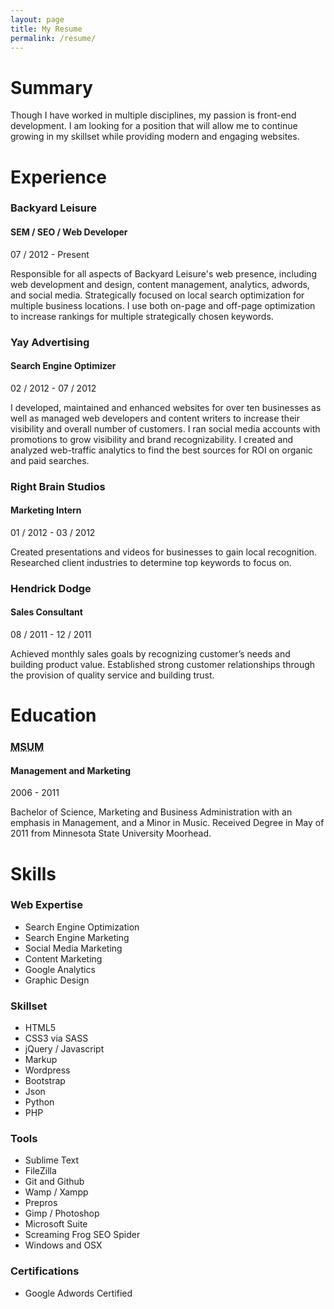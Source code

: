 ```yaml
---
layout: page
title: My Resume
permalink: /resume/
---
```

<div class="resume">
<h1>Summary</h1>
<p>Though I have worked in multiple disciplines, my passion is front-end development. I am looking for a position that will allow me to continue growing in my skillset while providing modern and engaging websites.</p>
<h1>Experience</h1>
<section>
	<aside>
		<h3>Backyard Leisure</h3>
		<h4 class="position">SEM / SEO / Web Developer</h4>
		<div class="date">07 / 2012 - Present</div>
	</aside>
		<article>
			<p>Responsible for all aspects of Backyard Leisure's web presence, including web development and design, content management, analytics, adwords, and social media. Strategically focused on local search optimization for multiple business locations. I use both on-page and off-page optimization to increase rankings for multiple strategically chosen keywords.</p>
		</article>
	<aside>
		<h3>Yay Advertising</h3>
		<h4 class="position">Search Engine Optimizer</h4>
		<div class="date">02 / 2012 - 07 / 2012</div>
	</aside>
		<article>
			<p>I developed, maintained and enhanced websites for over ten businesses as well as managed web developers and content writers to increase their visibility and overall number of customers. I ran social media accounts with promotions to grow visibility and brand recognizability. I created and analyzed web-traffic analytics to find the best sources for ROI on organic and paid searches.</p>
		</article>
	<aside>
		<h3>Right Brain Studios</h3>
		<h4 class="position">Marketing Intern</h4>
		<div class="date">01 / 2012 - 03 / 2012</div>
	</aside>
		<article>
			<p>Created presentations and videos for businesses to gain local recognition. Researched client industries to determine top keywords to focus on.</p>
		</article>
	<aside>
		<h3>Hendrick Dodge</h3>
		<h4 class="position">Sales Consultant</h4>
		<div class="date">08 / 2011 - 12 / 2011</div>
	</aside>
		<article>
			<p>Achieved monthly sales goals by recognizing customer’s needs and building product value. Established strong customer relationships through the provision of quality service and building trust.</p>
		</article>
</section>

<h1>Education</h1>
<section>
	<aside>
		<h3><abbr title="Minnesota State University Moorhead">MSUM</abbr></h3>
		<h4 class="position">Management and Marketing</h4>
		<div class="date">2006 - 2011</div>
	</aside>
		<article>
			<p>Bachelor of Science, Marketing and Business Administration with an emphasis in Management, and a Minor in Music. Received Degree in May of 2011 from Minnesota State University Moorhead.</p>
		</article>
</section>

<h1>Skills</h1>
<section>
	<aside>
		<h3>Web Expertise</h3>
	</aside>
		<article>
			<ul>
				<li>Search Engine Optimization</li>
				<li>Search Engine Marketing</li>
				<li>Social Media Marketing</li>
				<li>Content Marketing</li>
				<li>Google Analytics</li>
				<li>Graphic Design</li>
			</ul>
		</article>
	<aside>
		<h3>Skillset</h3>
	</aside>
		<article>
			<ul>
				<li>HTML5</li>
				<li>CSS3 via SASS</li>
				<li>jQuery / Javascript</li>
				<li>Markup</li>
				<li>Wordpress</li>
				<li>Bootstrap</li>
				<li>Json</li>
				<li>Python</li>
				<li>PHP</li>
			</ul>
		</article>
	<aside>
		<h3>Tools</h3>
	</aside>
		<article>
			<ul>
				<li>Sublime Text</li>
				<li>FileZilla</li>
				<li>Git and Github</li>
				<li>Wamp / Xampp</li>
				<li>Prepros</li>
				<li>Gimp / Photoshop</li>
				<li>Microsoft Suite</li>
				<li>Screaming Frog SEO Spider</li>
				<li>Windows and OSX</li>
			</ul>
		</article>
	<aside>
		<h3>Certifications</h3>
	</aside>
		<article>
			<ul>
				<li>Google Adwords Certified</li>
			</ul>
		</article>
</section>
</div>